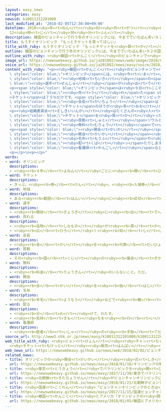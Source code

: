 ```yaml
---
layout: easy_news
categories: easy
newsid: k10011312201000
last_modified_at: '2018-02-05T12:30:00+09:00'
datetime: 2018<ruby>年<rt>ねん</rt></ruby>02<ruby>月<rt>がつ</rt></ruby>05<ruby>日<rt>にち</rt></ruby>
  12<ruby>時<rt>じ</rt></ruby>30<ruby>分<rt>ふん</rt></ruby>
description: 韓国のピョンチャンで行う冬のオリンピックには、今まででいちばん多い９２の国と地域の選手が出ます。
title: もうすぐオリンピック　「もっとチケットを買ってほしい」
title_with_ruby: もうすぐオリンピック　「もっとチケットを<ruby>買<rt>か</rt></ruby>ってほしい」
outline: 韓国のピョンチャンで行う冬のオリンピックには、今まででいちばん多い９２の国と地域の選手が出ます。
outline_with_ruby: <ruby>韓国<rt>かんこく</rt></ruby>のピョンチャンで<ruby>行<rt>おこな</rt></ruby>う<ruby>冬<rt>ふゆ</rt></ruby>のオリンピックには、<ruby>今<rt>いま</rt></ruby>まででいちばん<ruby>多<rt>おお</rt></ruby>い９２の<ruby>国<rt>くに</rt></ruby>と<ruby>地域<rt>ちいき</rt></ruby>の<ruby>選手<rt>せんしゅ</rt></ruby>が<ruby>出<rt>で</rt></ruby>ます。
image_url: https://newswebeasy.github.io/ja201802/news/web/image/2018/02/02/K10011312201_1802012250_1802020513_01_02.jpg
voice_url: https://newswebeasy.github.io/ja201802/news/easy/voice/2018/02/05/k10011312201000.mp3
content_with_ruby: "<p><ruby>韓国<rt>かんこく</rt></ruby>のピョンチャンで<ruby>行<rt>おこな</rt></ruby>う<ruby>冬<rt>ふゆ</rt></ruby>の<span\
  \ style=\"color: blue;\">オリンピック</span>には、<ruby>今<rt>いま</rt></ruby>まででいちばん<ruby>多<rt>おお</rt></ruby>い９２の<ruby>国<rt>くに</rt></ruby>と<span\
  \ style=\"color: blue;\"><ruby>地域<rt>ちいき</rt></ruby></span>の<span style=\"color:\
  \ blue;\"><ruby>選手<rt>せんしゅ</rt></ruby></span>が<ruby>出<rt>で</rt></ruby>ます。</p>\n\
  <p><span style=\"color: blue;\">オリンピック</span>は<ruby>９日<rt>ここのか</rt></ruby>に<ruby>始<rt>はじ</rt></ruby>まりますが、<ruby>１日<rt>ついたち</rt></ruby>までに<span\
  \ style=\"color: blue;\"><ruby>売<rt>う</rt></ruby>れ</span>た<span style=\"color: blue;\"\
  >チケット</span>は７５％だけです。<span style=\"color: blue;\">オリンピック</span>の<ruby>準備<rt>じゅんび</rt></ruby>をしている<ruby>組織委員会<rt>そしきいいんかい</rt></ruby>のイ・ヒボム<span\
  \ style=\"color: blue;\"><ruby>会長<rt>かいちょう</rt></ruby></span>は「<ruby>値段<rt>ねだん</rt></ruby>が<ruby>高<rt>たか</rt></ruby>い<span\
  \ style=\"color: blue;\">チケット</span>のほうが<ruby>多<rt>おお</rt></ruby>く<ruby>残<rt>のこ</rt></ruby>っています。もうすぐ<ruby>始<rt>はじ</rt></ruby>まるので、できるだけたくさん<ruby>売<rt>う</rt></ruby>りたいです」と<ruby>話<rt>はな</rt></ruby>しています。</p>\n\
  <p><ruby>組織委員会<rt>そしきいいんかい</rt></ruby>はたくさんの<ruby>人<rt>ひと</rt></ruby>に<ruby>来<rt>き</rt></ruby>てもらうために、<span\
  \ style=\"color: blue;\">チケット</span>を<ruby>買<rt>か</rt></ruby>った<ruby>人<rt>ひと</rt></ruby>は<span\
  \ style=\"color: blue;\"><ruby>首都<rt>しゅと</rt></ruby></span>ソウルとピョンチャンの<ruby>間<rt>あいだ</rt></ruby>のバスを<span\
  \ style=\"color: blue;\"><ruby>無料<rt>むりょう</rt></ruby></span>で<ruby>乗<rt>の</rt></ruby>ることができるようにしました。</p>\n\
  <p><span style=\"color: blue;\"><ruby>開会<rt>かいかい</rt></ruby></span><ruby>式<rt>しき</rt></ruby>は<ruby>午後<rt>ごご</rt></ruby>８<ruby>時<rt>じ</rt></ruby>から<ruby>行<rt>おこな</rt></ruby>うため、とても<ruby>寒<rt>さむ</rt></ruby>くなる<ruby>心配<rt>しんぱい</rt></ruby>があります。<ruby>組織委員会<rt>そしきいいんかい</rt></ruby>は<span\
  \ style=\"color: blue;\"><ruby>開会<rt>かいかい</rt></ruby></span><ruby>式<rt>しき</rt></ruby>の<ruby>会場<rt>かいじょう</rt></ruby>に<ruby>暖房<rt>だんぼう</rt></ruby>がある<ruby>場所<rt>ばしょ</rt></ruby>を<ruby>用意<rt>ようい</rt></ruby>したり、<span\
  \ style=\"color: blue;\"><ruby>毛布<rt>もうふ</rt></ruby></span>や<ruby>帽子<rt>ぼうし</rt></ruby>などを<ruby>客<rt>きゃく</rt></ruby>に<span\
  \ style=\"color: blue;\"><ruby>配<rt>くば</rt></ruby>っ</span>たりします。<ruby>具合<rt>ぐあい</rt></ruby>が<ruby>悪<rt>わる</rt></ruby>くなった<ruby>人<rt>ひと</rt></ruby>の<ruby>世話<rt>せわ</rt></ruby>をする<span\
  \ style=\"color: blue;\"><ruby>看護師<rt>かんごし</rt></ruby></span>なども３<ruby>倍<rt>ばい</rt></ruby>にします。</p>\n\
  <p></p>\n<p></p>"
words:
- word: オリンピック
  descriptions:
  - <ruby><rb>４年</rb><rt>よねん</rt></ruby>ごとに<ruby><rb>開</rb><rt>ひら</rt></ruby>かれ、<ruby><rb>世界</rb><rt>せかい</rt></ruby>じゅうの<ruby><rb>国々</rb><rt>くにぐに</rt></ruby>から<ruby><rb>選手</rb><rt>せんしゅ</rt></ruby>が<ruby><rb>参加</rb><rt>さんか</rt></ruby>する<ruby><rb>競技大会</rb><rt>きょうぎたいかい</rt></ruby>。<ruby><rb>古代</rb><rt>こだい</rt></ruby>ギリシャのオリンピアで<ruby><rb>開</rb><rt>ひら</rt></ruby>かれた<ruby><rb>古代</rb><rt>こだい</rt></ruby>オリンピックにならって、フランスのクーベルタンの<ruby><rb>力</rb><rt>ちから</rt></ruby>で、１８９６<ruby><rb>年</rb><rt>ねん</rt></ruby>にギリシャのアテネで<ruby><rb>開</rb><rt>ひら</rt></ruby>かれたのが、<ruby><rb>近代</rb><rt>きんだい</rt></ruby>オリンピックの<ruby><rb>始</rb><rt>はじ</rt></ruby>まり。<ruby><rb>五輪</rb><rt>ごりん</rt></ruby>。
- word: チケット
  descriptions:
  - きっぷ。<ruby><rb>券</rb><rt>けん</rt></ruby>。<ruby><rb>入場券</rb><rt>にゅうじょうけん</rt></ruby>・<ruby><rb>乗車券</rb><rt>じょうしゃけん</rt></ruby>・<ruby><rb>食券</rb><rt>しょっけん</rt></ruby>など。
- word: 地域
  descriptions:
  - ある<ruby><rb>範囲</rb><rt>はんい</rt></ruby>に<ruby><rb>区切</rb><rt>くぎ</rt></ruby>られた<ruby><rb>土地</rb><rt>とち</rt></ruby>。
- word: 選手
  descriptions:
  - <ruby><rb>競技</rb><rt>きょうぎ</rt></ruby>に<ruby><rb>出</rb><rt>で</rt></ruby>るために<ruby><rb>選</rb><rt>えら</rt></ruby>ばれた<ruby><rb>人</rb><rt>ひと</rt></ruby>。
- word: 売れる
  descriptions:
  - <ruby><rb>品物</rb><rt>しなもの</rt></ruby>が<ruby><rb>買</rb><rt>か</rt></ruby>われる。
  - <ruby><rb>広</rb><rt>ひろ</rt></ruby>く<ruby><rb>知</rb><rt>し</rt></ruby>られる。
- word: 会長
  descriptions:
  - <ruby><rb>会</rb><rt>かい</rt></ruby>を<ruby><rb>代表</rb><rt>だいひょう</rt></ruby>する<ruby><rb>人</rb><rt>ひと</rt></ruby>。
- word: 首都
  descriptions:
  - その<ruby><rb>国</rb><rt>くに</rt></ruby>の<ruby><rb>議会</rb><rt>ぎかい</rt></ruby>や<ruby><rb>中心</rb><rt>ちゅうしん</rt></ruby>になる<ruby><rb>役所</rb><rt>やくしょ</rt></ruby>のある<ruby><rb>都市</rb><rt>とし</rt></ruby>。<ruby><rb>日本</rb><rt>にっぽん</rt></ruby>の<ruby><rb>東京</rb><rt>とうきょう</rt></ruby>、アメリカのワシントンなど。<ruby><rb>首府</rb><rt>しゅふ</rt></ruby>。
- word: 無料
  descriptions:
  - <ruby><rb>料金</rb><rt>りょうきん</rt></ruby>のいらないこと。ただ。
- word: 開会
  descriptions:
  - <ruby><rb>会</rb><rt>かい</rt></ruby>を<ruby><rb>始</rb><rt>はじ</rt></ruby>めること。
- word: 毛布
  descriptions:
  - <ruby><rb>羊毛</rb><rt>ようもう</rt></ruby>などで<ruby><rb>織</rb><rt>お</rt></ruby>った<ruby><rb>厚</rb><rt>あつ</rt></ruby>い<ruby><rb>織物</rb><rt>おりもの</rt></ruby>。
- word: 配る
  descriptions:
  - <ruby><rb>分</rb><rt>わ</rt></ruby>けて、わたす。
  - <ruby><rb>気持</rb><rt>きも</rt></ruby>ちを<ruby><rb>行</rb><rt>い</rt></ruby>きわたらせる。
- word: 看護師
  descriptions:
  - <ruby><rb>医者</rb><rt>いしゃ</rt></ruby>の<ruby><rb>手助</rb><rt>てだす</rt></ruby>けや、<ruby><rb>病人</rb><rt>びょうにん</rt></ruby>の<ruby><rb>世話</rb><rt>せわ</rt></ruby>を<ruby><rb>仕事</rb><rt>しごと</rt></ruby>にしている<ruby><rb>人</rb><rt>ひと</rt></ruby>。
source_url: http://www3.nhk.or.jp/news/easy/k10011312201000/k10011312201000.html
web_title_with_ruby: <ruby>ピョン<rt>ぴょん</rt></ruby><ruby>チャン<rt>ちゃん</rt></ruby><ruby>五輪<rt>ごりん</rt></ruby><ruby>開幕<rt>かいまく</rt></ruby>まで１<ruby>週間<rt>しゅうかん</rt></ruby>
  <ruby>チケット<rt>ちけっと</rt></ruby><ruby>販売<rt>はんばい</rt></ruby><ruby>促進<rt>そくしん</rt></ruby>へ
web_news_url: https://newswebeasy.github.io/news/web/2018/02/02/ピョンチャン五輪開幕まで1週間-チケット販売促進へ
related_news:
- title: オリンピックの<ruby>開会<rt>かいかい</rt></ruby><ruby>式<rt>しき</rt></ruby>　<ruby>韓国<rt>かんこく</rt></ruby>と<ruby>北朝鮮<rt>きたちょうせん</rt></ruby>の<ruby>選手<rt>せんしゅ</rt></ruby>は<ruby>一緒<rt>いっしょ</rt></ruby>に<ruby>歩<rt>ある</rt></ruby>く
  url: https://newswebeasy.github.io/news/easy/2018/01/18/オリンピックの開会式-韓国と北朝鮮の選手は一緒に歩く
- title: <ruby>東京<rt>とうきょう</rt></ruby>でパラリンピックを<ruby>開<rt>ひら</rt></ruby>くまで１０００<ruby>日<rt>にち</rt></ruby>になる
  url: https://newswebeasy.github.io/news/easy/2017/11/30/東京でパラリンピックを開くまで1000日になる
- title: <ruby>北朝鮮<rt>きたちょうせん</rt></ruby>がピョンチャンオリンピックに２２<ruby>人<rt>にん</rt></ruby>の<ruby>選手<rt>せんしゅ</rt></ruby>を<ruby>送<rt>おく</rt></ruby>る
  url: https://newswebeasy.github.io/news/easy/2018/01/23/北朝鮮がピョンチャンオリンピックに22人の選手を送る
- title: <ruby>国連<rt>こくれん</rt></ruby>「ピョンチャンオリンピックのときは<ruby>戦争<rt>せんそう</rt></ruby>をやめよう」
  url: https://newswebeasy.github.io/news/easy/2017/11/15/国連ピョンチャンオリンピックのときは戦争をやめよう
- title: <ruby>韓国<rt>かんこく</rt></ruby>とアメリカ「オリンピックの<ruby>間<rt>あいだ</rt></ruby>は<ruby>軍<rt>ぐん</rt></ruby>の<ruby>訓練<rt>くんれん</rt></ruby>をしない」
  url: https://newswebeasy.github.io/news/easy/2018/01/05/韓国とアメリカオリンピックの間は軍の訓練をしない
...
```

